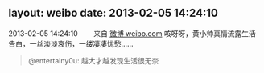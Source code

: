 layout: weibo
date: 2013-02-05 14:24:10
---
2013-02-05 14:24:10  &nbsp;&nbsp;&nbsp;&nbsp;&nbsp;&nbsp; 来自 <a href="http://weibo.com/" rel="nofollow">微博 weibo.com</a>
咳呀呀，黄小帅真情流露生活告白，一丝淡淡哀伤，一缕凄凄忧愁……
>  @entertainy0u: 越大才越发现生活很无奈 ​​​
